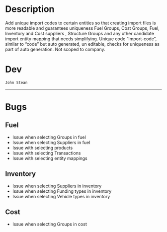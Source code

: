 # Description 

Add unique import codes to certain entities so that creating import files is more readable and guarantees uniqueness 
Fuel Groups, Cost Groups, Fuel, Inventory and Cost suppliers , Structure Groups and any other candidate import entity mapping that needs simplifying.
Unique code ”import-code”, similar to “code” but auto generated, un editable, checks for uniqueness as part of auto generation. Not scoped to company.

# Dev

	John Stean 

---
# Bugs

## Fuel

- Issue when selecting Groups in fuel
- Issue when selecting Suppliers in fuel
- Issue with selecting products
- Issue with selecting Transactions
- Issue with selecting entity mappings

## Inventory

- Issue when selecting Suppliers in inventory
- Issue when selecting Funding types in inventory
- Issue when selecting Vehicle types in inventory

## Cost

- Issue when selecting Groups in cost